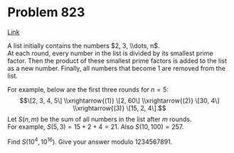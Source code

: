 # Problem 823

[Link](https://projecteuler.net/problem=823)

A list initially contains the numbers $2, 3, \\dots, n$.  
At each round, every number in the list is divided by its smallest prime factor. Then the product of these smallest prime factors is added to the list as a new number. Finally, all numbers that become $1$ are removed from the list.

For example, below are the first three rounds for $n = 5$: $$\[2, 3, 4, 5\] \\xrightarrow{(1)} \[2, 60\] \\xrightarrow{(2)} \[30, 4\] \\xrightarrow{(3)} \[15, 2, 4\].$$ Let $S(n, m)$ be the sum of all numbers in the list after $m$ rounds.  
For example, $S(5, 3) = 15 + 2 + 4 = 21$. Also $S(10, 100) = 257$.

Find $S(10^4, 10^{16})$. Give your answer modulo $1234567891$.